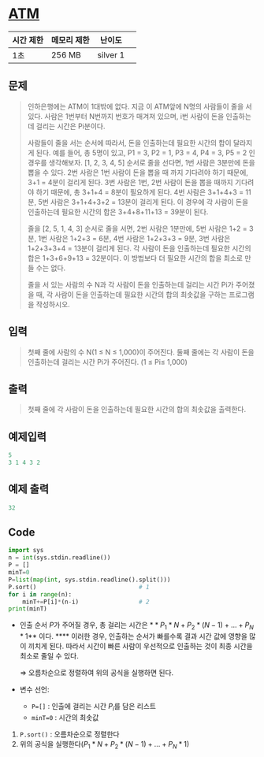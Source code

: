 # [ATM](https://www.acmicpc.net/problem/11399)

| 시간 제한 | 메모리 제한 | 난이도 |  |
| --- | --- | --- | --- |
| 1초 | 256 MB | silver 1 |  |

## 문제

> 인하은행에는 ATM이 1대밖에 없다. 지금 이 ATM앞에 N명의 사람들이 줄을 서있다. 사람은 1번부터 N번까지 번호가 매겨져 있으며, i번 사람이 돈을 인출하는데 걸리는 시간은 Pi분이다.
> 
> 
> 사람들이 줄을 서는 순서에 따라서, 돈을 인출하는데 필요한 시간의 합이 달라지게 된다. 예를 들어, 총 5명이 있고, P1 = 3, P2 = 1, P3 = 4, P4 = 3, P5 = 2 인 경우를 생각해보자. [1, 2, 3, 4, 5] 순서로 줄을 선다면, 1번 사람은 3분만에 돈을 뽑을 수 있다. 2번 사람은 1번 사람이 돈을 뽑을 때 까지 기다려야 하기 때문에, 3+1 = 4분이 걸리게 된다. 3번 사람은 1번, 2번 사람이 돈을 뽑을 때까지 기다려야 하기 때문에, 총 3+1+4 = 8분이 필요하게 된다. 4번 사람은 3+1+4+3 = 11분, 5번 사람은 3+1+4+3+2 = 13분이 걸리게 된다. 이 경우에 각 사람이 돈을 인출하는데 필요한 시간의 합은 3+4+8+11+13 = 39분이 된다.
> 
> 줄을 [2, 5, 1, 4, 3] 순서로 줄을 서면, 2번 사람은 1분만에, 5번 사람은 1+2 = 3분, 1번 사람은 1+2+3 = 6분, 4번 사람은 1+2+3+3 = 9분, 3번 사람은 1+2+3+3+4 = 13분이 걸리게 된다. 각 사람이 돈을 인출하는데 필요한 시간의 합은 1+3+6+9+13 = 32분이다. 이 방법보다 더 필요한 시간의 합을 최소로 만들 수는 없다.
> 
> 줄을 서 있는 사람의 수 N과 각 사람이 돈을 인출하는데 걸리는 시간 Pi가 주어졌을 때, 각 사람이 돈을 인출하는데 필요한 시간의 합의 최솟값을 구하는 프로그램을 작성하시오.
> 

## 입력

> 첫째 줄에 사람의 수 N(1 ≤ N ≤ 1,000)이 주어진다. 둘째 줄에는 각 사람이 돈을 인출하는데 걸리는 시간 Pi가 주어진다. (1 ≤ Pi≤ 1,000)
> 

## 출력

> 첫째 줄에 각 사람이 돈을 인출하는데 필요한 시간의 합의 최솟값을 출력한다.
> 

## 예제입력

```python
5
3 1 4 3 2
```

## 예제 출력

```python
32
```

## Code

```python
import sys
n = int(sys.stdin.readline())
P = []
minT=0
P=list(map(int, sys.stdin.readline().split()))
P.sort()                             # 1
for i in range(n):
    minT+=P[i]*(n-i)                 # 2
print(minT)
```

- 인출 순서 $P$가 주어질 경우, 총 걸리는 시간은  $**P_1 * N + P_2 * (N-1) + ... + P_N * 1$** 이다. **** 이러한 경우, 인출하는 순서가 빠를수록 결과 시간 값에 영향을 많이 끼치게 된다. 따라서 시간이 빠른 사람이 우선적으로 인출하는 것이 최종 시간을 최소로 줄일 수 있다.
    
    ⇒ 오름차순으로 정렬하여 위의 공식을 실행하면 된다.
    

- 변수 선언:
    - `P=[]` : 인출에 걸리는 시간 $P_i$를 담은 리스트
    - `minT=0` : 시간의 최솟값

 

1. `P.sort()` : 오름차순으로 정렬한다
2. 위의 공식을 실행한다$(P_1 * N + P_2 * (N-1) + ... + P_N * 1)$